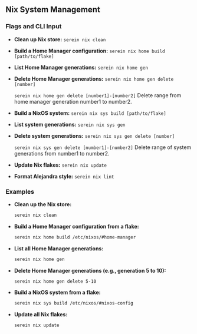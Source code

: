 ## Nix System Management

### Flags and CLI Input

*   **Clean up Nix store:**
    `serein nix clean`

*   **Build a Home Manager configuration:**
    `serein nix home build [path/to/flake]`

*   **List Home Manager generations:**
    `serein nix home gen`

*   **Delete Home Manager generations:**
    `serein nix home gen delete [number]`

    `serein nix home gen delete [number1]-[number2]` Delete range from home manager generation number1 to number2.

*   **Build a NixOS system:**
    `serein nix sys build [path/to/flake]`

*   **List system generations:**
    `serein nix sys gen`

*   **Delete system generations:**
    `serein nix sys gen delete [number]`
    
    `serein nix sys gen delete [number1]-[number2]` Delete range of system generations from number1 to number2.

*   **Update Nix flakes:**
    `serein nix update`

*   **Format Alejandra style:**
    `serein nix lint`

### Examples

*   **Clean up the Nix store:**
    ```bash
    serein nix clean
    ```

*   **Build a Home Manager configuration from a flake:**
    ```bash
    serein nix home build /etc/nixos/#home-manager
    ```

*   **List all Home Manager generations:**
    ```bash
    serein nix home gen
    ```

*   **Delete Home Manager generations (e.g., generation 5 to 10):**
    ```bash
    serein nix home gen delete 5-10
    ```

*   **Build a NixOS system from a flake:**
    ```bash
    serein nix sys build /etc/nixos/#nixos-config
    ```

*   **Update all Nix flakes:**
    ```bash
    serein nix update
    ```
